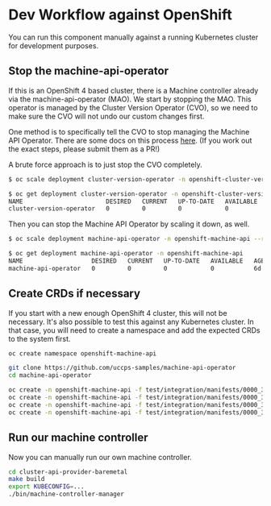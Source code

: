 # Dev Workflow against OpenShift

You can run this component manually against a running Kubernetes cluster for
development purposes.

## Stop the machine-api-operator

If this is an OpenShift 4 based cluster, there is a Machine controller
already via the machine-api-operator (MAO). We start by stopping the MAO. This
operator is managed by the Cluster Version Operator (CVO), so we need to make
sure the CVO will not undo our custom changes first.

One method is to specifically tell the CVO to stop managing the Machine API
Operator. There are some docs on this process
[here](https://github.com/uccps-samples/cluster-version-operator/blob/master/docs/dev/clusterversion.md#setting-objects-unmanaged).
(If you work out the exact steps, please submit them as a PR!)

A brute force approach is to just stop the CVO completely.

```bash
$ oc scale deployment cluster-version-operator -n openshift-cluster-version --replicas=0

$ oc get deployment cluster-version-operator -n openshift-cluster-version
NAME                       DESIRED   CURRENT   UP-TO-DATE   AVAILABLE   AGE
cluster-version-operator   0         0         0            0           6d
```

Then you can stop the Machine API Operator by scaling it down, as well.

```bash
$ oc scale deployment machine-api-operator -n openshift-machine-api --replicas=0

$ oc get deployment machine-api-operator -n openshift-machine-api
NAME                   DESIRED   CURRENT   UP-TO-DATE   AVAILABLE   AGE
machine-api-operator   0         0         0            0           6d
```

## Create CRDs if necessary

If you start with a new enough OpenShift 4 cluster, this will not be necessary.
It's also possible to test this against any Kubernetes cluster.  In that case,
you will need to create a namespace and add the expected CRDs to the system first.

```bash
oc create namespace openshift-machine-api

git clone https://github.com/uccps-samples/machine-api-operator
cd machine-api-operator

oc create -n openshift-machine-api -f test/integration/manifests/0000_30_machine-api-operator_02_machine.crd.yaml
oc create -n openshift-machine-api -f test/integration/manifests/0000_30_machine-api-operator_03_machineset.crd.yaml
oc create -n openshift-machine-api -f test/integration/manifests/0000_30_machine-api-operator_04_machinedeployment.crd.yaml
oc create -n openshift-machine-api -f test/integration/manifests/0000_30_machine-api-operator_05_cluster.crd.yaml
```

## Run our machine controller

Now you can manually run our own machine controller.

```bash
cd cluster-api-provider-baremetal
make build
export KUBECONFIG=...
./bin/machine-controller-manager
```
